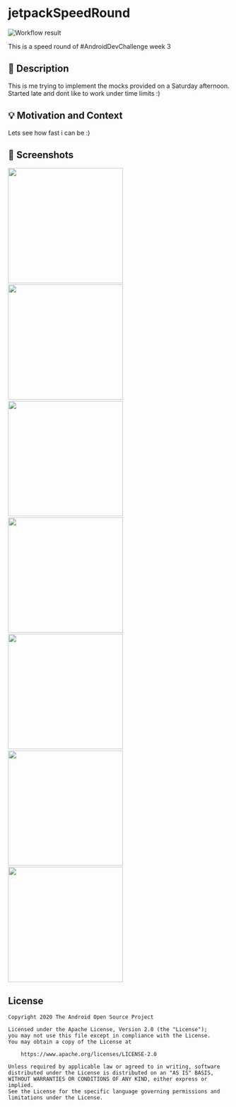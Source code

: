 # jetpackSpeedRound
![Workflow result](https://github.com/eltonkola/jetpackSpeedRound/workflows/Check/badge.svg)

This is a speed round of #AndroidDevChallenge week 3

## :scroll: Description
This is me trying to implement the mocks provided on a Saturday afternoon. Started late and dont like to work under time limits :)


## :bulb: Motivation and Context
Lets see how fast i can be :) 


## :camera_flash: Screenshots
<img src="/results/screenshot_1.png" width="260">&emsp;<img src="/results/screenshot_2.png" width="260">&emsp;<img src="/results/screenshot_3.png" width="260">&emsp;<img src="/results/screenshot_4.png" width="260">&emsp;<img src="/results/screenshot_5.png" width="260">&emsp;<img src="/results/screenshot_6.png" width="260">&emsp;<img src="/results/screenshot_7.png" width="260">

## License
```
Copyright 2020 The Android Open Source Project

Licensed under the Apache License, Version 2.0 (the "License");
you may not use this file except in compliance with the License.
You may obtain a copy of the License at

    https://www.apache.org/licenses/LICENSE-2.0

Unless required by applicable law or agreed to in writing, software
distributed under the License is distributed on an "AS IS" BASIS,
WITHOUT WARRANTIES OR CONDITIONS OF ANY KIND, either express or implied.
See the License for the specific language governing permissions and
limitations under the License.
```